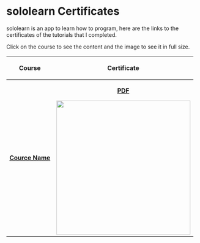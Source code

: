 # sololearn Certificates
sololearn is an app to learn how to program, here are the links to the certificates of the tutorials that I completed.

Click on the course to see the content and the image to see it in full size. 



| <p align="center">Course</p> | <p align="center">Certificate</p> |
| --- | --- |
| **[Cource Name](https:yourlink.com)** | <p align="center">[**PDF**](https://www.sololearn.com/Certificate/1073-9693241/pdf/)</p> <img src="https://www.sololearn.com/Certificate/1073-9693241/jpg/" alt="" data-canonical-src="https://www.sololearn.com/Certificate/1073-9693241/jpg/" width="350"  /> |